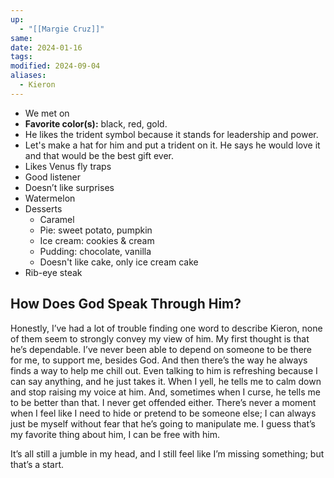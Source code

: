 ```yaml
---
up:
  - "[[Margie Cruz]]"
same: 
date: 2024-01-16
tags: 
modified: 2024-09-04
aliases:
  - Kieron
---
```

- We met on
- **Favorite color(s):** black, red, gold.
- He likes the trident symbol because it stands for leadership and power.
- Let's make a hat for him and put a trident on it. He says he would love it and that would be the best gift ever.
- Likes Venus fly traps
- Good listener
- Doesn’t like surprises
- Watermelon
- Desserts
	- Caramel
	- Pie: sweet potato, pumpkin
	- Ice cream: cookies & cream
	- Pudding: chocolate, vanilla
	- Doesn't like cake, only ice cream cake
- Rib-eye steak

## How Does God Speak Through Him?

Honestly, I’ve had a lot of trouble finding one word to describe Kieron, none of them seem to strongly convey my view of him. My first thought is that he’s dependable. I’ve never been able to depend on someone to be there for me, to support me, besides God. And then there’s the way he always finds a way to help me chill out. Even talking to him is refreshing because I can say anything, and he just takes it. When I yell, he tells me to calm down and stop raising my voice at him. And, sometimes when I curse, he tells me to be better than that. I never get offended either. There’s never a moment when I feel like I need to hide or pretend to be someone else; I can always just be myself without fear that he’s going to manipulate me. I guess that’s my favorite thing about him, I can be free with him.

It’s all still a jumble in my head, and I still feel like I’m missing something; but that’s a start.